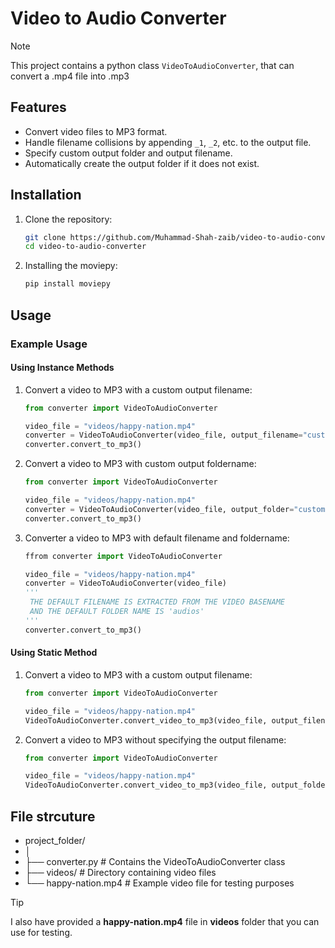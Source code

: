 # Video to Audio Converter
> [!NOTE]
> This project contains a python class `VideoToAudioConverter`, that can convert a .mp4 file into .mp3

## Features

- Convert video files to MP3 format.
- Handle filename collisions by appending `_1`, `_2`, etc. to the output file.
- Specify custom output folder and output filename.
- Automatically create the output folder if it does not exist.

## Installation

1. Clone the repository:
    ```sh
    git clone https://github.com/Muhammad-Shah-zaib/video-to-audio-converter
    cd video-to-audio-converter
    ```

2. Installing the moviepy:
    ```sh
    pip install moviepy
    ```

## Usage

### Example Usage

#### Using Instance Methods

1. Convert a video to MP3 with a custom output filename:
    ```python
    from converter import VideoToAudioConverter

    video_file = "videos/happy-nation.mp4"
    converter = VideoToAudioConverter(video_file, output_filename="custom_output_name.mp3")
    converter.convert_to_mp3()
    ```

2. Convert a video to MP3 with custom output foldername:
    ```python
    from converter import VideoToAudioConverter

    video_file = "videos/happy-nation.mp4"
    converter = VideoToAudioConverter(video_file, output_folder="custom-folder-name")
    converter.convert_to_mp3()
    ```
3. Converter a video to MP3 with default filename and foldername:
    ```python
    ffrom converter import VideoToAudioConverter

    video_file = "videos/happy-nation.mp4"
    converter = VideoToAudioConverter(video_file)
    '''
     THE DEFAULT FILENAME IS EXTRACTED FROM THE VIDEO BASENAME
     AND THE DEFAULT FOLDER NAME IS 'audios'
    '''
    converter.convert_to_mp3()
    ``` 


#### Using Static Method

1. Convert a video to MP3 with a custom output filename:
    ```python
    from converter import VideoToAudioConverter

    video_file = "videos/happy-nation.mp4"
    VideoToAudioConverter.convert_video_to_mp3(video_file, output_filename="static_custom_output.mp3")
    ```

2. Convert a video to MP3 without specifying the output filename:
    ```python
    from converter import VideoToAudioConverter

    video_file = "videos/happy-nation.mp4"
    VideoToAudioConverter.convert_video_to_mp3(video_file, output_folder="audios")
    ```

## File strcuture
- project_folder/
- │
- ├── converter.py # Contains the VideoToAudioConverter class
- ├── videos/ # Directory containing video files
-   └── happy-nation.mp4 # Example video file for testing purposes

> [!TIP]
> I also have provided a **happy-nation.mp4** file in **videos** folder that you can use for testing.